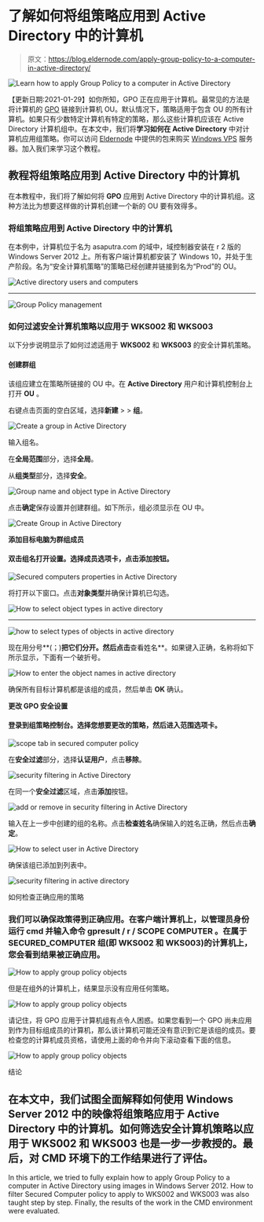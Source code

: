 # 了解如何将组策略应用到 Active Directory 中的计算机

> 原文：<https://blog.eldernode.com/apply-group-policy-to-a-computer-in-active-directory/>

![Learn how to apply Group Policy to a computer in Active Directory](img/fcf704ede78b7ee3afc10cfbee64c9ed.png)

【更新日期:2021-01-29】如你所知，GPO 正在应用于计算机。最常见的方法是将计算机的 [GPO](https://en.wikipedia.org/wiki/Group_Policy) 链接到计算机 OU。默认情况下，策略适用于包含 OU 的所有计算机。如果只有少数特定计算机有特定的策略，那么这些计算机应该在 Active Directory 计算机组中。在本文中，我们将**学习如何在 Active Directory** 中对计算机应用组策略。你可以访问 [Eldernode](https://eldernode.com/) 中提供的包来购买 [Windows VPS](https://eldernode.com/windows-vps/) 服务器。加入我们来学习这个教程。

## **教程将组策略应用到 Active Directory 中的计算机**

在本教程中，我们将了解如何将 **GPO** 应用到 Active Directory 中的计算机组。这种方法比为想要这样做的计算机创建一个新的 OU 要有效得多。

### **将组策略应用到 Active Directory 中的计算机**

在本例中，计算机位于名为 asaputra.com 的域中，域控制器安装在 r 2 版的 Windows Server 2012 上。所有客户端计算机都安装了 Windows 10，并处于生产阶段。名为“安全计算机策略”的策略已经创建并链接到名为“Prod”的 OU。

![Active directory users and computers](img/a734ab12eff7fa4fc7f9cdff6c8703d7.png)

***

![Group Policy management](img/322ff5e96627d0e5e56b9ec51e7427d4.png)

### **如何过滤安全计算机策略以应用于 WKS002 和 WKS003**

以下分步说明显示了如何过滤适用于 **WKS002** 和 **WKS003** 的安全计算机策略。

#### **创建群组**

该组应建立在策略所链接的 OU 中。在 **Active Directory** 用户和计算机控制台上打开 **OU** 。

右键点击页面的空白区域，选择**新建** > > **组**。

![Create a group in Active Directory](img/9b140562b82dab36247b6ed6e4ed7bf9.png)

输入组名。

在**全局范围**部分，选择**全局**。

从**组类型**部分，选择**安全**。

![Group name and object type in Active Directory](img/437cdcc16425b5c651b471d38223e4b3.png)

点击**确定**保存设置并创建群组。如下所示，组必须显示在 OU 中。

![Create Group in Active Directory](img/f26128154280cb17b613dd50efb08b53.png)

**添加目标电脑为群组成员**

#### 双击**组名**打开设置。选择**成员**选项卡，点击**添加**按钮。

![Secured computers properties in Active Directory](img/ce132458033b059b4749e30cf30133e0.png)

将打开以下窗口。点击**对象类型**并确保计算机已勾选。

![How to select object types in active directory](img/0c7decf71318e4d4293d78ee951f0a9d.png)

***

![how to select types of objects in active directory](img/91558f813b6e2ef7b23854b4f2c293ee.png)

现在用分号**(；)**把它们分开。然后点击**查看姓名**。如果键入正确，名称将如下所示显示，下面有一个破折号。

![How to enter the object names in active directory](img/da6cbf588d9f17177053a79a593adbfe.png)

确保所有目标计算机都是该组的成员，然后单击 **OK** 确认。

**更改 GPO 安全设置**

#### 登录到组策略控制台。选择您想要更改的策略，然后进入**范围**选项卡。

![scope tab in secured computer policy](img/c64aac9d6a366fae4a072f96909b5fe4.png)

在**安全过滤**部分，选择**认证用户**，点击**移除**。

![security filtering in Active Directory](img/08c28b3993ae3c04c44886be2bdc7f45.png)

在同一个**安全过滤**区域，点击**添加**按钮。

![add or remove in security filtering in Active Directory](img/62644b2dd026e0d6ac7e9f4bcb1cc461.png)

输入在上一步中创建的组的名称。点击**检查姓名**确保输入的姓名正确，然后点击**确定**。

![How to select user in Active Directory](img/a70ad6fe386474b8c828a1c7291e362a.png)

确保该组已添加到列表中。

![security filtering in active directory](img/14077f3c56bce7ec7935d98680f1eb9a.png)

如何检查正确应用的策略

### 我们可以确保政策得到正确应用。在客户端计算机上，以管理员身份运行 **cmd** 并输入命令 **gpresult / r / SCOPE COMPUTER** 。在属于 **SECURED_COMPUTER** 组(即 WKS002 和 WKS003)的计算机上，您会看到结果被正确应用。

![How to apply group policy objects](img/4b3d375c8057e35cdd134eec16bb2c72.png)

但是在组外的计算机上，结果显示没有应用任何策略。

![How to apply group policy objects](img/15246959d109cd39ea70bdcb294e21a1.png)

请记住，将 GPO 应用于计算机组有点令人困惑。如果您看到一个 GPO 尚未应用到作为目标组成员的计算机，那么该计算机可能还没有意识到它是该组的成员。要检查您的计算机成员资格，请使用上面的命令并向下滚动查看下面的信息。

![How to apply group policy objects](img/2d86d42a2c3916a9ff9a6b9f16c127aa.png)

结论

## 在本文中，我们试图全面解释如何使用 Windows Server 2012 中的映像将组策略应用于 Active Directory 中的计算机。如何筛选安全计算机策略以应用于 WKS002 和 WKS003 也是一步一步教授的。最后，对 CMD 环境下的工作结果进行了评估。

In this article, we tried to fully explain how to apply Group Policy to a computer in Active Directory using images in Windows Server 2012\. How to filter Secured Computer policy to apply to WKS002 and WKS003 was also taught step by step. Finally, the results of the work in the CMD environment were evaluated.